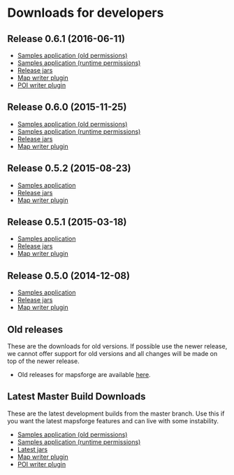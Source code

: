 # Downloads for developers

## Release 0.6.1 (2016-06-11)

- [Samples application (old permissions)](http://ci.mapsforge.org/job/0.6.1/lastSuccessfulBuild/artifact/mapsforge-samples-android/build/outputs/apk/mapsforge-samples-android-oldpermissions-debug.apk)
- [Samples application (runtime permissions)](http://ci.mapsforge.org/job/0.6.1/lastSuccessfulBuild/artifact/mapsforge-samples-android/build/outputs/apk/mapsforge-samples-android-runtimepermissions-debug.apk)
- [Release jars](http://ci.mapsforge.org/job/0.6.1/)
- [Map writer plugin](http://ci.mapsforge.org/job/0.6.1/lastSuccessfulBuild/artifact/mapsforge-map-writer/build/libs/mapsforge-map-writer-0.6.1-jar-with-dependencies.jar)
- [POI writer plugin](http://ci.mapsforge.org/job/0.6.1/lastSuccessfulBuild/artifact/mapsforge-poi-writer/build/libs/mapsforge-poi-writer-0.6.1-jar-with-dependencies.jar)

## Release 0.6.0 (2015-11-25)

- [Samples application (old permissions)](http://ci.mapsforge.org/job/0.6.0/lastSuccessfulBuild/artifact/Applications/Android/Samples/build/outputs/apk/Samples-oldpermissions-debug.apk)
- [Samples application (runtime permissions)](http://ci.mapsforge.org/job/0.6.0/lastSuccessfulBuild/artifact/Applications/Android/Samples/build/outputs/apk/Samples-runtimepermissions-debug.apk)
- [Release jars](http://ci.mapsforge.org/job/0.6.0/)
- [Map writer plugin](http://ci.mapsforge.org/job/0.6.0/lastSuccessfulBuild/artifact/mapsforge-map-writer/build/libs/mapsforge-map-writer-0.6.0.jar)

## Release 0.5.2 (2015-08-23)

- [Samples application](http://ci.mapsforge.org/job/0.5.2/lastSuccessfulBuild/artifact/Applications/Android/Samples/build/outputs/apk/Samples-debug.apk)
- [Release jars](http://ci.mapsforge.org/job/0.5.2/)
- [Map writer plugin](http://ci.mapsforge.org/job/0.5.2/lastSuccessfulBuild/artifact/mapsforge-map-writer/build/libs/mapsforge-map-writer-release-0.5.2.jar)

## Release 0.5.1 (2015-03-18)

- [Samples application](http://ci.mapsforge.org/job/0.5.1/lastSuccessfulBuild/artifact/Applications/Android/Samples/build/outputs/apk/Samples-debug.apk)
- [Release jars](http://ci.mapsforge.org/job/0.5.1/)
- [Map writer plugin](http://ci.mapsforge.org/job/0.5.1/lastSuccessfulBuild/artifact/mapsforge-map-writer/build/libs/mapsforge-map-writer-0.5.1.jar)

## Release 0.5.0 (2014-12-08)

- [Samples application](http://ci.mapsforge.org/job/release-0.5.0/lastSuccessfulBuild/artifact/Applications/Android/Samples/build/outputs/apk/Samples-debug.apk)
- [Release jars](http://ci.mapsforge.org/job/release-0.5.0/)
- [Map writer plugin](http://ci.mapsforge.org/job/release-0.5.0/lastSuccessfulBuild/artifact/mapsforge-map-writer/build/libs/mapsforge-map-writer-0.5.0.jar)

## Old releases

These are the downloads for old versions. If possible use the newer release, we cannot offer support for old versions and all changes will be made on top of the newer release.

- Old releases for mapsforge are available [here](http://download.mapsforge.org/releases/).

## Latest Master Build Downloads

These are the latest development builds from the master branch. Use this if you want the latest mapsforge features and can live with some instability.

- [Samples application (old permissions)](http://ci.mapsforge.org/job/master/lastSuccessfulBuild/artifact/mapsforge-samples-android/build/outputs/apk/mapsforge-samples-android-oldpermissions-debug.apk)
- [Samples application (runtime permissions)](http://ci.mapsforge.org/job/master/lastSuccessfulBuild/artifact/mapsforge-samples-android/build/outputs/apk/mapsforge-samples-android-runtimepermissions-debug.apk)
- [Latest jars](http://ci.mapsforge.org/job/master/)
- [Map writer plugin](http://ci.mapsforge.org/job/master/lastSuccessfulBuild/artifact/mapsforge-map-writer/build/libs/mapsforge-map-writer-master-SNAPSHOT-jar-with-dependencies.jar)
- [POI writer plugin](http://ci.mapsforge.org/job/master/lastSuccessfulBuild/artifact/mapsforge-poi-writer/build/libs/mapsforge-poi-writer-master-SNAPSHOT-jar-with-dependencies.jar)
